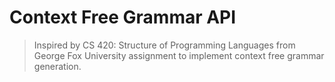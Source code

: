 # Context Free Grammar API

> Inspired by CS 420: Structure of Programming Languages from George Fox University assignment to implement context free grammar generation.


